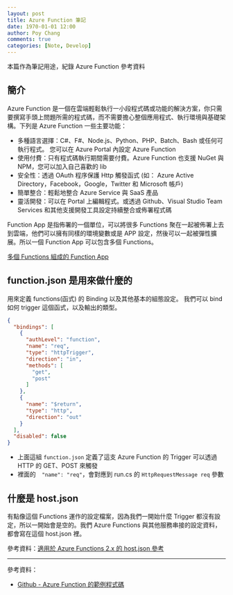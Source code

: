 ```yaml
---
layout: post
title: Azure Function 筆記
date: 1970-01-01 12:00
author: Poy Chang
comments: true
categories: [Note, Develop]
---
```


本篇作為筆記用途，紀錄 Azure Function 參考資料

## 簡介

Azure Function 是一個在雲端輕鬆執行一小段程式碼或功能的解決方案，你只需要撰寫手頭上問題所需的程式碼，而不需要擔心整個應用程式、執行環境與基礎架構。下列是 Azure Function 一些主要功能：

- 多種語言選擇：C#、F#、Node.js、Python、PHP、Batch、Bash 或任何可執行程式。 您可以在 Azure Portal 內設定 Azure Function
- 使用付費：只有程式碼執行期間需要付費。Azure Function 也支援 NuGet 與 NPM，您可以加入自己喜歡的 lib
- 安全性：透過 OAuth 程序保護 Http 觸發函式 (如： Azure Active Directory，Facebook，Google，Twitter 和 Microsoft 帳戶)
- 簡單整合：輕鬆地整合 Azure Service 與 SaaS 產品
- 靈活開發：可以在 Portal 上編輯程式。或透過 Github、Visual Studio Team Services 和其他支援開發工具設定持續整合或佈署程式碼

Function App 是指佈署的一個單位，可以將很多 Functions 聚在一起被佈署上去到雲端，他們可以擁有同樣的環境變數或是 APP 設定，然後可以一起被彈性擴展。所以一個 Function App 可以包含多個 Functions。

[多個 Functions 組成的 Function App](https://i.imgur.com/JUPIMVq.png)

## function.json 是用來做什麼的

用來定義 functions(函式) 的 Binding 以及其他基本的組態設定。 我們可以 bind 如何 trigger 這個函式，以及輸出的類型。

```json
{
  "bindings": [
    {
      "authLevel": "function",
      "name": "req",
      "type": "httpTrigger",
      "direction": "in",
      "methods": [
        "get",
        "post"
      ]
    },
    {
      "name": "$return",
      "type": "http",
      "direction": "out"
    }
  ],
  "disabled": false
}
```

- 上面這組 `function.json` 定義了這支 Azure Function 的 Trigger 可以透過 HTTP 的 GET、POST 來觸發
- 裡面的　`"name": "req"`，會對應到 run.cs 的 `HttpRequestMessage req` 參數

## 什麼是 host.json

有點像這個 Functions 運作的設定檔案，因為我們一開始什麼 Trigger 都沒有設定，所以一開始會是空的。我們 Azure Functions 與其他服務串接的設定資料，都會寫在這個 host.json 裡。

參考資料：[適用於 Azure Functions 2.x 的 host.json 參考](https://docs.microsoft.com/zh-tw/azure/azure-functions/functions-host-json)

---

參考資料：

- [Github - Azure Function 的範例程式碼](https://github.com/Azure/azure-functions-templates)
